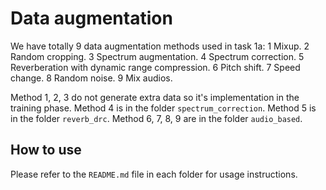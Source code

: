 # Data augmentation 

We have totally 9 data augmentation methods used in task 1a:
1 Mixup.
2 Random cropping.
3 Spectrum augmentation.
4 Spectrum correction.
5 Reverberation with dynamic range compression.
6 Pitch shift. 
7 Speed change.
8 Random noise.
9 Mix audios.

Method 1, 2, 3 do not generate extra data so it's implementation in the training phase. Method 4 is in the folder `spectrum_correction`. Method 5 is in the folder `reverb_drc`. Method 6, 7, 8, 9 are in the folder `audio_based`. 


## How to use 
Please refer to the `README.md` file in each folder for usage instructions. 